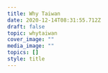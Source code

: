 ```yaml
---
title: Why Taiwan
date: 2020-12-14T08:31:55.712Z
draft: false
topic: whytaiwan
cover_image: ""
media_image: ""
topics: []
style: title
---
```


